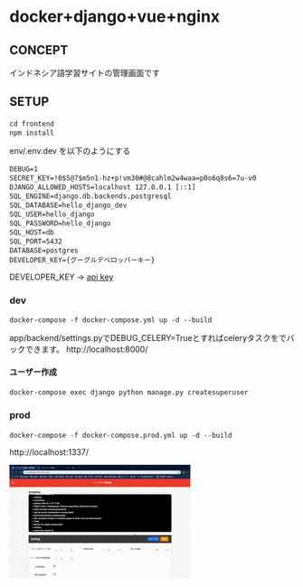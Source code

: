 # docker+django+vue+nginx

## CONCEPT
インドネシア語学習サイトの管理画面です

## SETUP

```
cd frontend
npm install
```
env/.env.dev
を以下のようにする

```
DEBUG=1
SECRET_KEY=!0$5@7$m5n1-hz+p!vm30#@8cahlm2w4waa=p0o6q8s6=7u-v0
DJANGO_ALLOWED_HOSTS=localhost 127.0.0.1 [::1]
SQL_ENGINE=django.db.backends.postgresql
SQL_DATABASE=hello_django_dev
SQL_USER=hello_django
SQL_PASSWORD=hello_django
SQL_HOST=db
SQL_PORT=5432
DATABASE=postgres
DEVELOPER_KEY={グーグルデベロッパーキー}
```
DEVELOPER_KEY → [api key](https://developers.google.com/youtube/v3/getting-started)

### dev 

```
docker-compose -f docker-compose.yml up -d --build
``` 
app/backend/settings.pyでDEBUG_CELERY=Trueとすればceleryタスクをでバックできます。
http://localhost:8000/

#### ユーザー作成

```
docker-compose exec django python manage.py createsuperuser
```
### prod 
```
docker-compose -f docker-compose.prod.yml up -d --build
``` 


http://localhost:1337/ 

![title](画面収録.gif)